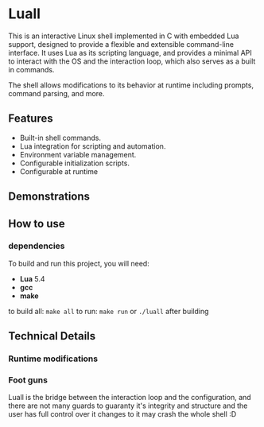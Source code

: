 # Luall
This is an interactive Linux shell implemented in C with embedded Lua support, designed to provide a flexible and extensible command-line interface.
It uses Lua as its scripting language, and provides a minimal API to interact with the OS and the interaction loop, which also serves as a built in commands.

The shell allows modifications to its behavior at runtime including prompts, command parsing, and more.

## Features
- Built-in shell commands.
- Lua integration for scripting and automation.
- Environment variable management.
- Configurable initialization scripts.
- Configurable at runtime

## Demonstrations

## How to use
### dependencies
To build and run this project, you will need:
- **Lua** 5.4
- **gcc**
- **make**

to build all: `make all`
to run: `make run` or `./luall` after building

## Technical Details
### Runtime modifications

### Foot guns
Luall is the bridge between the interaction loop and the configuration, and there are not many guards to guaranty it's integrity and structure and the user has full control over it changes to it may crash the whole shell :D
